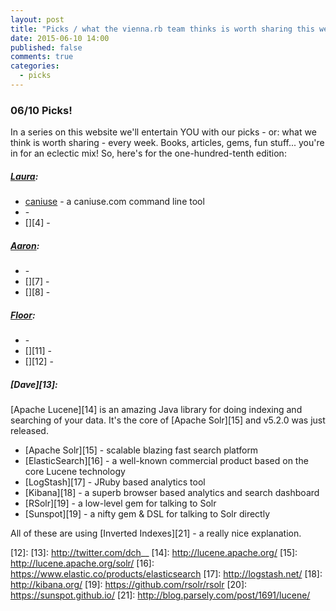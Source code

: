 ```yaml
---
layout: post
title: "Picks / what the vienna.rb team thinks is worth sharing this week"
date: 2015-06-10 14:00
published: false
comments: true
categories:
  - picks
---
```


### 06/10 Picks!

In a series on this website we'll entertain YOU with our picks - or: what we think is worth sharing - every week.
Books, articles, gems, fun stuff... you're in for an eclectic mix! So, here's for the one-hundred-tenth edition:

##### [Laura][1]:
- [caniuse][2] - a caniuse.com command line tool
- [][3] - 
- [][4] - 

##### [Aaron][5]:
- [][6] - 
- [][7] - 
- [][8] - 


##### [Floor][9]:
- [][10] - 
- [][11] - 
- [][12] - 


##### [Dave][13]:

[Apache Lucene][14] is an amazing Java library for doing indexing and
searching of your data. It's the core of [Apache Solr][15] and v5.2.0 was
just released.

- [Apache Solr][15] - scalable blazing fast search platform
- [ElasticSearch][16] - a well-known commercial product based on the core Lucene
technology
- [LogStash][17] - JRuby based analytics tool
- [Kibana][18] - a superb browser based analytics and search dashboard
- [RSolr][19] - a low-level gem for talking to Solr
- [Sunspot][19] - a nifty gem & DSL for talking to Solr directly

All of these are using [Inverted Indexes][21] - a really nice explanation.

[1]: http://www.twitter.com/alicetragedy
[2]: https://github.com/sgentle/caniuse-cmd
[3]: 
[4]:
[5]: http://www.twitter.com/mraaroncruz
[6]: 
[7]: 
[9]: http://www.twitter.com/floordrees
[10]: 
[11]: 
[12]: 
[13]: http://twitter.com/dch__
[14]: http://lucene.apache.org/
[15]: http://lucene.apache.org/solr/
[16]: https://www.elastic.co/products/elasticsearch
[17]: http://logstash.net/
[18]: http://kibana.org/
[19]: https://github.com/rsolr/rsolr
[20]: https://sunspot.github.io/
[21]: http://blog.parsely.com/post/1691/lucene/
